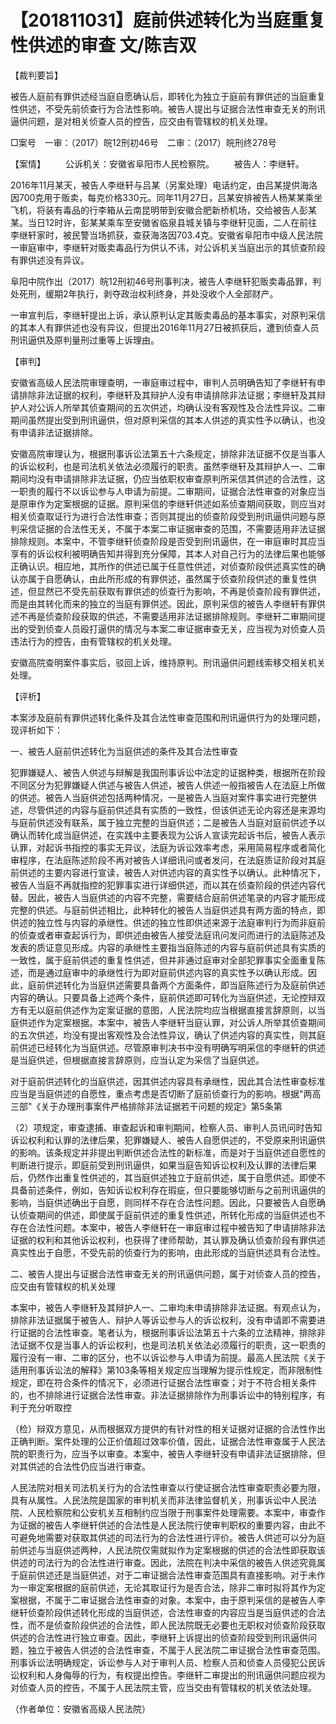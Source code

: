 # 【201811031】庭前供述转化为当庭重复性供述的审查 文/陈吉双

【裁判要旨】

被告人庭前有罪供述经当庭自愿确认后，即转化为独立于庭前有罪供述的当庭重复性供述，不受先前侦查行为合法性影响。被告人提出与证据合法性审查无关的刑讯逼供问题，是对相关侦查人员的控告，应交由有管辖权的机关处理。

□案号　一审：（2017）皖12刑初46号　二审：（2017）皖刑终278号

【案情】 　　公诉机关：安徽省阜阳市人民检察院。 　　被告人：李继轩。

2016年11月某天，被告人李继轩与吕某（另案处理）电话约定，由吕某提供海洛因700克用于贩卖，每克价格330元。同年11月27日，吕某安排被告人杨某某乘坐飞机，将装有毒品的行李箱从云南昆明带到安徽合肥新桥机场，交给被告人彭某某。当日12时许，彭某某乘车至安徽省临泉县城关镇与李继轩见面，二人在前往李继轩家时，被民警当场抓获，查获海洛因703.4克。安徽省阜阳市中级人民法院一审庭审中，李继轩对贩卖毒品行为供认不讳，对公诉机关当庭出示的其侦查阶段有罪供述没有异议。

阜阳中院作出（2017）皖12刑初46号刑事判决，被告人李继轩犯贩卖毒品罪，判处死刑，缓期2年执行，剥夺政治权利终身，并处没收个人全部财产。

一审宣判后，李继轩提出上诉，承认原判认定其贩卖毒品的基本事实，对原判采信的其本人有罪供述也没有异议，但提出2016年11月27日被抓获后，遭到侦查人员刑讯逼供及原判量刑过重等上诉理由。

【审判】

安徽省高级人民法院审理查明，一审庭审过程中，审判人员明确告知了李继轩有申请排除非法证据的权利，李继轩及其辩护人没有申请排除非法证据；李继轩及其辩护人对公诉人所举其侦查期间的五次供述，均确认没有客观性及合法性异议。二审期间虽然提出受到刑讯逼供，但对原判采信的其本人供述的真实性予以确认，也没有申请非法证据排除。

安徽高院审理认为，根据刑事诉讼法第五十六条规定，排除非法证据不仅是当事人的诉讼权利，也是司法机关依法必须履行的职责。虽然李继轩及其辩护人一、二审期间均没有申请排除非法证据，仍应当依职权审查原判所采信其供述的合法性，这一职责的履行不以诉讼参与人申请为前提。二审期间，证据合法性审查的对象应当是原审作为定案根据的证据。原判采信的李继轩供述如系侦查期间获取，则应当对相关侦查取证行为进行合法性审查；否则其提出的侦查阶段受到刑讯逼供问题与原判采信证据的合法性无关，不属于本案二审证据审查的范围，不需要适用非法证据排除规则。本案中，不管李继轩侦查阶段是否受到刑讯逼供，在一审庭审时其应当享有的诉讼权利被明确告知并得到充分保障，其本人对自己行为的法律后果也能够正确认识。相应地，其所作的供述已属于任意性供述，对侦查阶段供述真实性的确认亦属于自愿确认，由此所形成的有罪供述，虽然属于侦查阶段供述的重复性供述，但显然已不受先前获取有罪供述的侦查行为影响，不再是侦查阶段有罪供述，而是由其转化而来的独立的当庭有罪供述。因此，原判采信的被告人李继轩有罪供述不再是侦查阶段获取的供述，不需要适用非法证据排除规则。李继轩二审期间提出的受到侦查人员殴打逼供的情况与本案二审证据审查无关，应当视为对侦查人员违法行为的控告，由有管辖权的机关处理。

安徽高院查明案件事实后，驳回上诉，维持原判。刑讯逼供问题线索移交相关机关处理。

【评析】

本案涉及庭前有罪供述转化条件及其合法性审查范围和刑讯逼供行为的处理问题，现评析如下：

一、被告人庭前供述转化为当庭供述的条件及其合法性审查

犯罪嫌疑人、被告人供述与辩解是我国刑事诉讼中法定的证据种类，根据所在阶段不同区分为犯罪嫌疑人供述与被告人供述，被告人供述一般指被告人在法庭上所做的供述。被告人当庭供述包括两种情况，一是被告人当庭对案件事实进行完整供述，尽管供述的内容与庭前供述具有实质的一致性，但该供述无论内容还是来源均与庭前供述没有联系，属于独立完整的当庭供述；二是被告人当庭对庭前供述予以确认而转化成当庭供述，在实践中主要表现为公诉人宣读完起诉书后，被告人表示认罪，对起诉书指控的事实无异议，法庭为诉讼效率考虑，采用简易程序或者简化审程序，在法庭陈述阶段不再对被告人详细讯问或者发问，在法庭质证阶段对其庭前供述的主要内容进行宣读，被告人对供述内容的真实性予以确认。此种情况下，被告人当庭不再就指控的犯罪事实进行详细供述，而以其在侦查阶段的供述内容代替。因此，被告人当庭供述的内容不完整，需要结合庭前供述笔录的内容才能形成完整的供述。与庭前供述相比，此种转化的被告人当庭供述具有两方面的特点，即供述的独立性与内容的承继性。供述的独立性即供述来源于法庭审判行为而非庭前的侦查或者审查起诉行为，即供述由被告人接受法庭讯问发问而进行的法庭陈述及发表的质证意见形成。内容的承继性主要指当庭陈述的内容与庭前供述具有实质的一致性，属于庭前供述的重复性供述，但并非通过庭审对全部犯罪事实全面重复陈述，而是通过庭审中的承继性行为即对庭前供述内容的真实性予以确认形成。因此，庭前供述转化为当庭供述需要具备两个方面条件，即当庭陈述行为及庭前供述内容的确认。只要具备上述两个条件，庭前供述即可转化为当庭供述，无论控辩双方有无以庭前供述作为定案证据的意图，人民法院均应当根据直接言辞原则，以当庭供述作为定案根据。本案中，被告人李继轩当庭认罪，对公诉人所举其侦查期间的五次供述，均没有提出客观性及合法性异议，确认了供述内容的真实性，则其庭前供述已经转化为当庭供述。尽管原审判决书中没有明确写明采信的李继轩的供述是当庭供述，但根据直接言辞原则，应当认定为采信了当庭供述。

对于庭前供述转化的当庭供述，因其供述内容具有承继性，因此其合法性审查标准应当是当庭供述的自愿性，重点考虑是否切断了庭前侦查行为的影响。根据"两高三部"《关于办理刑事案件严格排除非法证据若干问题的规定》第5条第

（2）项规定，审查逮捕、审查起诉和审判期间，检察人员、审判人员讯问时告知诉讼权利和认罪的法律后果，犯罪嫌疑人、被告人自愿供述的，不受原来刑讯逼供的影响。该条规定并非提出判断供述合法性的新标准，而是对于当庭供述自愿性的判断进行提示，即庭前受到刑讯逼供，如果当庭告知诉讼权利及认罪的法律后果后，仍然作出重复性供述的，其当庭供述独立于庭前供述，属于自愿供述。即使不具备前述条件，例如，告知诉讼权利存在瑕疵，但只要能够切断与之前刑讯逼供的影响，当庭供述确出于自愿，则同样不存在合法性问题。因此，只要被告人自愿确认侦查期间的供述，即使属于庭前供述的重复性供述，所转化形成的当庭供述也不存在合法性问题。本案中，被告人李继轩在一审庭审过程中被告知了申请排除非法证据的权利和其他诉讼权利，也获得了律师帮助，其认罪及确认侦查阶段有罪供述真实性出于自愿，不受先前的侦查行为的影响，由此形成的当庭供述具有合法性。

二、被告人提出与证据合法性审查无关的刑讯逼供问题，属于对侦查人员的控告，应交由有管辖权的机关处理

本案中，被告人李继轩及其辩护人一、二审均未申请排除非法证据。有观点认为，排除非法证据属于被告人、辩护人等诉讼参与人的诉讼权利，没有申请即不需要进行证据的合法性审查。笔者认为，根据刑事诉讼法第五十六条的立法精神，排除非法证据不仅是当事人的诉讼权利，也是司法机关依法必须履行的职责，这一职责的履行没有一审、二审的区分，也不以诉讼参与人申请为前提。最高人民法院《关于适用刑事诉讼法的解释》第103条等相关规定应当理解为提示性规定，而非限制性规定，即在符合条件的情况下，必须进行证据合法性审查；对于不符合相关条件的，也不排除进行证据合法性审查。非法证据排除作为刑事诉讼中的特别程序，有利于充分听取控

（检）辩双方意见，从而根据双方提供的有针对性的相关证据对证据的合法性作出正确判断。案件处理的公正价值超过效率价值，因此，证据合法性审查属于人民法院的职责行为，应当予以审查。本案中，被告人李继轩没有申请非法证据排除，但对其供述的合法性仍应当进行审查。

人民法院对相关司法机关行为的合法性审查以行使证据合法性审查职责必要为限，具有从属性。人民法院是国家的审判机关而非法律监督机关，刑事诉讼中人民法院、人民检察院和公安机关互相制约应当限于刑事案件处理需要。本案中，审查作为证据的被告人李继轩供述的合法性是人民法院行使审判职权的重要内容，由此不可避免地需要对获取其供述的司法行为的合法性进行评价。被告人供述可以分为庭前供述与当庭供述两种，人民法院仅需就拟作为定案根据的供述的合法性即获取该供述的司法行为的合法性进行审查。因此，法院在判决中采信的被告人供述究竟属于庭前供述还是当庭供述，对于二审证据合法性审查范围具有直接影响。对于未作为一审定案根据的庭前供述，无论其取证行为是否合法，除非二审时拟将其作为定案根据，不属于二审证据合法性审查的对象。本案中，由于原判采信的是被告人李继轩侦查阶段供述转化形成的当庭供述，合法性审查的内容应当是当庭供述的合法性，而不是侦查阶段供述的合法性，即人民法院既无必要也无职权对侦查阶段获取供述的合法性进行独立审查。因此，李继轩上诉提出的侦查阶段受到刑讯逼供问题，独立于被告人供述的合法性审查，不属于人民法院二审证据合法性审查范围。刑事诉讼法明确规定，诉讼参与人对于审判人员、检察人员和侦查人员侵犯公民诉讼权利和人身侮辱的行为，有权提出控告。李继轩二审提出的刑讯逼供问题应视为对侦查人员的控告，不属于人民法院主管，应当交由有管辖权的机关依法处理。

（作者单位：安徽省高级人民法院）